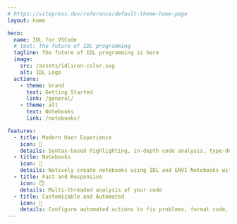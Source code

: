 ```yaml
---
# https://vitepress.dev/reference/default-theme-home-page
layout: home

hero:
  name: IDL for VSCode
  # text: The future of IDL programming
  tagline: The future of IDL programming is here
  image:
    src: /assets/idlicon-color.svg
    alt: IDL Logo
  actions:
    - theme: brand
      text: Getting Started
      link: /general/
    - theme: alt
      text: Notebooks
      link: /notebooks/

features:
  - title: Modern User Experience
    icon: 🚀
    details: Syntax-based highlighting, in-depth code analysis, type-detection
  - title: Notebooks
    icon: 📒
    details: Natively create notebooks using IDL and ENVI Notebooks with no additional setup
  - title: Fast and Responsive
    icon: ⏱️
    details: Multi-threaded analysis of your code
  - title: Customizable and Automated
    icon: 🔧
    details: Configure automated actions to fix problems, format code, and disable problem reporting
---
```

